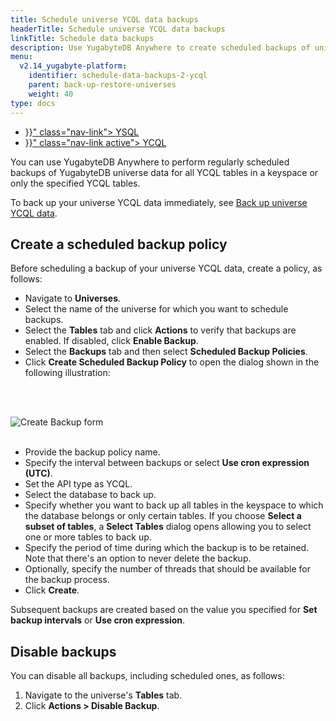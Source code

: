 ```yaml
---
title: Schedule universe YCQL data backups
headerTitle: Schedule universe YCQL data backups
linkTitle: Schedule data backups
description: Use YugabyteDB Anywhere to create scheduled backups of universe YCQL data.
menu:
  v2.14_yugabyte-platform:
    identifier: schedule-data-backups-2-ycql
    parent: back-up-restore-universes
    weight: 40
type: docs
---
```


<ul class="nav nav-tabs-alt nav-tabs-yb">

  <li >
    <a href="{{< relref "./ysql.md" >}}" class="nav-link">
      <i class="icon-postgres" aria-hidden="true"></i>
      YSQL
    </a>
  </li>

  <li >
    <a href="{{< relref "./ycql.md" >}}" class="nav-link active">
      <i class="icon-cassandra" aria-hidden="true"></i>
      YCQL
    </a>
  </li>

</ul>

You can use YugabyteDB Anywhere to perform regularly scheduled backups of YugabyteDB universe data for all YCQL tables in a keyspace or only the specified YCQL tables.

To back up your universe YCQL data immediately, see [Back up universe YCQL data](../../back-up-universe-data/ycql).

## Create a scheduled backup policy

Before scheduling a backup of your universe YCQL data, create a policy, as follows:

- Navigate to **Universes**.
- Select the name of the universe for which you want to schedule backups.
- Select the **Tables** tab and click **Actions** to verify that backups are enabled. If disabled, click **Enable Backup**.
- Select the **Backups** tab and then select **Scheduled Backup Policies**.
- Click **Create Scheduled Backup Policy** to open the dialog shown in the following illustration:

<br><br>

![Create Backup form](/images/yp/scheduled-backup-ycql.png)<br><br>

- Provide the backup policy name.
- Specify the interval between backups or select **Use cron expression (UTC)**.
- Set the API type as YCQL.
- Select the database to back up.
- Specify whether you want to back up all tables in the keyspace to which the database belongs or only  certain tables. If you choose **Select a subset of tables**, a **Select Tables** dialog opens allowing you to select one or more tables to back up.
- Specify the period of time during which the backup is to be retained. Note that there's an option to never delete the backup.
- Optionally, specify the number of threads that should be available for the backup process.
- Click **Create**.

Subsequent backups are created based on the value you specified for **Set backup intervals** or **Use cron expression**.

## Disable backups

You can disable all backups, including scheduled ones, as follows:

1. Navigate to the universe's **Tables** tab.
2. Click **Actions > Disable Backup**.

<!--

## Delete a scheduled backup

You can permanently remove a scheduled backup, as follows:

1. Navigate to your universe and select the **Backups** tab.
1. Find the scheduled backup and click **Options**.
1. Click **Delete schedule**.
    -->
